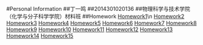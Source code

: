 #Personal Information
##丁一鸣
##2014301020136
##物理科学与技术学院（化学与分子科学学院）材料班
##Homework
[Homework1]()\n
[Homework2]()
[Homework3]()
[Homework4]()
[Homework5]()
[Homework6]()
[Homework7]()
[Homework8]()
[Homework9]()
[Homework10]()
[Homework11]()
[Homework12]()
[Homework13]()
[Homework14]()
[Homework15]()
